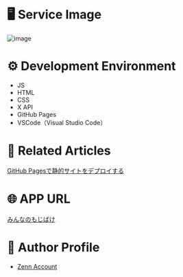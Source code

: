 # 🖥 Service Image
![image](https://github.com/user-attachments/assets/aaa80b21-ce02-4d88-9fe1-501e299063f2)

# ⚙️ Development Environment
- JS
- HTML
- CSS
- X API
- GitHub Pages
- VSCode（Visual Studio Code）


# 📗 Related Articles
 [GitHub Pagesで静的サイトをデプロイする](https://zenn.dev/comsize_press/articles/42f8f9f978a6ef)


# 🌐 APP URL
 [みんなのもじばけ](https://minna-no-mojibake.com/)
 

# 👷 Author Profile
- [Zenn Account](https://zenn.dev/)
